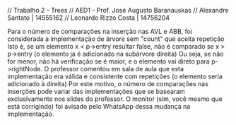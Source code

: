 // Trabalho 2 - Trees
// AED1 - Prof. José Augusto Baranauskas
// Alexandre Santato    | 14555162
// Leonardo Rizzo Costa | 14756204

Para o número de comparações na inserção nas AVL e ABB, foi considerada a implementação de árvore sem "count" que aceita repetição
Isto é, se um elemento x < p->entry resultar false, não é comparado se x > p->entry (o elemento já é adicionado na subárvore direita)
Ou seja, se não for menor, não há verificação se é maior, e o elemento vai direto para p->rightNode.
O professor comentou em sala de aula que esta implementação era válida e consistente com repetições (o elemento seria adicionado à direita)
Por este motivo, o número de comparações nas inserções pode variar das implementações que se basearam exclusivamente nos slides do professor.
O monitor (sim, você mesmo que está corrigindo) foi avisado pelo WhatsApp dessa mudança na implementação.